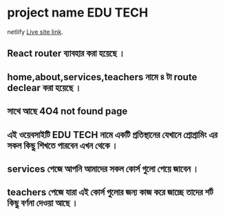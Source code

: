 # project name EDU TECH

netlify [Live site link](https://assignment-9-edu-tech.netlify.app/).

## React router ব্যাবহার করা হয়েছে ।

## home,about,services,teachers নামে ৪ টা route declear করা হয়েছে ।

## সাথে আছে 4O4 not found page

## এই ওয়েবসাইটি EDU TECH নামে একটি প্রতিস্থানের যেখানে প্রোগ্রামিং এর সকল কিছু শিখতে পারবেন এখন থেকে ।

## services পেজে আপনি আমাদের সকল কোর্স গুলো পেয়ে জাবেন ।

## teachers পেজে যারা এই কোর্স গুলোর জন্য কাজ করে জাচ্ছে তাদের শর্ট কিছু বর্ণনা দেওয়া আছে ।
